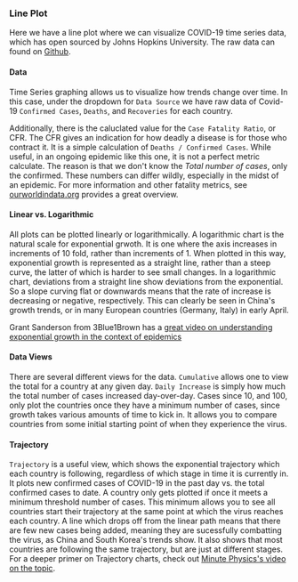 ### Line Plot

Here we have a line plot where we can visualize COVID-19 time series data, which has open sourced by Johns Hopkins University. The raw data can found on [Github](https://github.com/CSSEGISandData/COVID-19).

#### Data
Time Series graphing allows us to visualize how trends change over time. In this case, under the dropdown for `Data Source` we have raw data of Covid-19 `Confirmed Cases`, `Deaths`, and `Recoveries` for each country. 

Additionally, there is the caluclated value for the `Case Fatality Ratio`, or CFR. The CFR gives an indication for how deadly a disease is for those who contract it. It is a simple calculation of `Deaths / Confirmed Cases`. While useful, in an ongoing epidemic like this one, it is not a perfect metric calculate. The reason is that we don't know the *Total number of cases*, only the confirmed. These numbers can differ wildly, especially in the midst of an epidemic. For more information and other fatality metrics, see [ourworldindata.org](https://ourworldindata.org/coronavirus#what-do-we-know-about-the-risk-of-dying-from-covid-19) provides a great overview.

#### Linear vs. Logarithmic
All plots can be plotted linearly or logarithmically. A logarithmic chart is the natural scale for exponential grwoth. It is one where the axis increases in increments of 10 fold, rather than increments of 1. When plotted in this way, exponential growth is represented as a straight line, rather than a steep curve, the latter of which is harder to see small changes. In a logarithmic chart, deviations from a straight line show deviations from the exponential. So a slope curving flat or downwards means that the rate of increase is decreasing or negative, respectively. This can clearly be seen in China's growth trends, or in many European countries (Germany, Italy) in early April.

Grant Sanderson from 3Blue1Brown has a [great video on understanding exponential growth in the context of epidemics](https://www.youtube.com/watch?v=Kas0tIxDvrg) 

#### Data Views
There are several different views for the data. `Cumulative` allows one to view the total for a country at any given day. `Daily Increase` is simply how much the total number of cases increased day-over-day. Cases since 10, and 100, only plot the countries once they have a minimum number of cases, since growth takes various amounts of time to kick in. It allows you to compare countries from some initial starting point of when they experience the virus.

#### Trajectory
`Trajectory` is a useful view, which shows the exponential trajectory which each country is following, regardless of which stage in time it is currently in. It plots new confirmed cases of COVID-19 in the past day vs. the total confirmed cases to date. A country only gets plotted if once it meets a minimum threshold number of cases. This minimum allows you to see all countries start their trajectory at the same point at which the virus reaches each country. A line which drops off from the linear path means that there are few new cases being added, meaning they are sucessfully combatting the virus, as China and South Korea's trends show. It also shows that most countries are following the same trajectory, but are just at different stages. For a deeper primer on Trajectory charts, check out [Minute Physics's video on the topic](https://www.youtube.com/watch?v=54XLXg4fYsc&feature=emb_logo).
